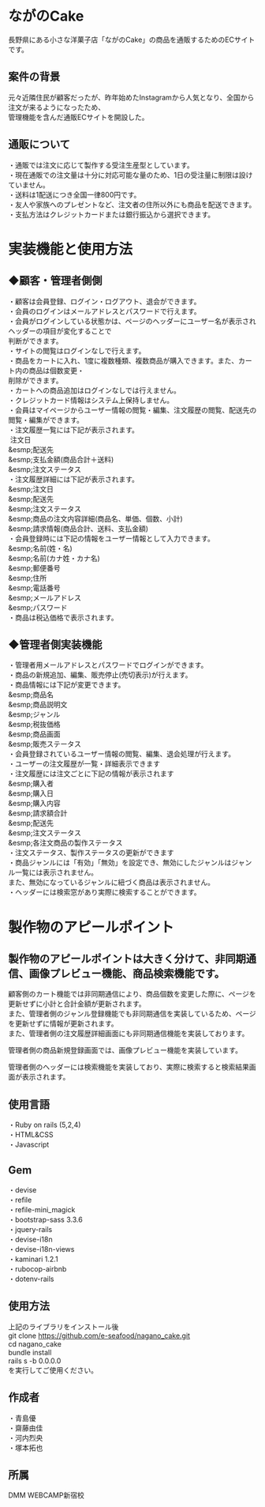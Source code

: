 # ながのCake

長野県にある小さな洋菓子店「ながのCake」の商品を通販するためのECサイトです。

## 案件の背景

元々近隣住民が顧客だったが、昨年始めたInstagramから人気となり、全国から注文が来るようになったため、<br>管理機能を含んだ通販ECサイトを開設した。

## 通販について
・通販では注文に応じて製作する受注生産型としています。<br>
・現在通販での注文量は十分に対応可能な量のため、1日の受注量に制限は設けていません。<br>
・送料は1配送につき全国一律800円です。<br>
・友人や家族へのプレゼントなど、注文者の住所以外にも商品を配送できます。<br>
・支払方法はクレジットカードまたは銀行振込から選択できます。<br>

# 実装機能と使用方法

## ◆顧客・管理者側側
・顧客は会員登録、ログイン・ログアウト、退会ができます。<br>
・会員のログインはメールアドレスとパスワードで行えます。<br>
・会員がログインしている状態かは、ページのヘッダーにユーザー名が表示されヘッダーの項目が変化することで<br>判断ができます。<br>
・サイトの閲覧はログインなしで行えます。<br>
・商品をカートに入れ、1度に複数種類、複数商品が購入できます。また、カート内の商品は個数変更・<br>削除ができます。<br>
・カートへの商品追加はログインなしでは行えません。<br>
・クレジットカード情報はシステム上保持しません。<br>
・会員はマイページからユーザー情報の閲覧・編集、注文履歴の閲覧、配送先の閲覧・編集ができます。<br>
・注文履歴一覧には下記が表示されます。<br>
							&nbsp;注文日<br>
							&esmp;配送先<br>
							&esmp;支払金額(商品合計＋送料)<br>
							&esmp;注文ステータス<br>
・注文履歴詳細には下記が表示されます。<br>
							&esmp;注文日<br>
							&esmp;配送先<br>
							&esmp;注文ステータス<br>
							&esmp;商品の注文内容詳細(商品名、単価、個数、小計)<br>
							&esmp;請求情報(商品合計、送料、支払金額)<br>
・会員登録時には下記の情報をユーザー情報として入力できます。<br>
							&esmp;名前(姓・名)<br>
							&esmp;名前(カナ姓・カナ名)<br>
							&esmp;郵便番号<br>
							&esmp;住所<br>
							&esmp;電話番号<br>
							&esmp;メールアドレス<br>
							&esmp;パスワード<br>
・商品は税込価格で表示されます。<br>

## ◆管理者側実装機能
・管理者用メールアドレスとパスワードでログインができます。<br>
・商品の新規追加、編集、販売停止(売切表示)が行えます。<br>
・商品情報には下記が変更できます。<br>
							&esmp;商品名<br>
							&esmp;商品説明文<br>
							&esmp;ジャンル<br>
							&esmp;税抜価格<br>
							&esmp;商品画面<br>
							&esmp;販売ステータス<br>
・会員登録されているユーザー情報の閲覧、編集、退会処理が行えます。<br>
・ユーザーの注文履歴が一覧・詳細表示できます<br>
・注文履歴には注文ごとに下記の情報が表示されます<br>
							&esmp;購入者<br>
							&esmp;購入日<br>
							&esmp;購入内容<br>
							&esmp;請求額合計<br>
							&esmp;配送先<br>
							&esmp;注文ステータス<br>
							&esmp;各注文商品の製作ステータス<br>
・注文ステータス、製作ステータスの更新ができます<br>
・商品ジャンルには「有効」「無効」を設定でき、無効にしたジャンルはジャンル一覧には表示されません。<br>
 また、無効になっているジャンルに紐づく商品は表示されません。<br>
 ・ヘッダーには検索窓があり実際に検索することができます。<br>

# 製作物のアピールポイント

## 製作物のアピールポイントは大きく分けて、非同期通信、画像プレビュー機能、商品検索機能です。
顧客側のカート機能では非同期通信により、商品個数を変更した際に、ページを更新せずに小計と合計金額が更新されます。<br>
また、管理者側のジャンル登録機能でも非同期通信を実装しているため、ページを更新せずに情報が更新されます。<br>
また、管理者側の注文履歴詳細画面にも非同期通信機能を実装しております。<br>

管理者側の商品新規登録画面では、画像プレビュー機能を実装しています。<br>

管理者側のヘッダーには検索機能を実装しており、実際に検索すると検索結果画面が表示されます。<br>

## 使用言語
・Ruby on rails (5,2,4)<br>
・HTML&CSS<br>
・Javascript<br>

## Gem
・devise<br>
・refile<br>
・refile-mini_magick<br>
・bootstrap-sass 3.3.6<br>
・jquery-rails<br>
・devise-i18n<br>
・devise-i18n-views<br>
・kaminari 1.2.1<br>
・rubocop-airbnb<br>
・dotenv-rails<br>

## 使用方法
上記のライブラリをインストール後<br>
git clone https://github.com/e-seafood/nagano_cake.git<br>
cd nagano_cake<br>
bundle install<br>
rails s -b 0.0.0.0<br>
を実行してご使用ください。

## 作成者
・青島優<br>
・齋藤由佳<br>
・河内烈央<br>
・塚本拓也

## 所属
DMM WEBCAMP新宿校